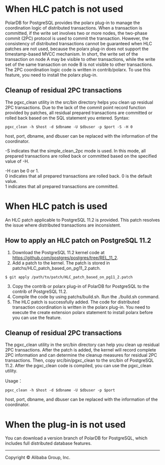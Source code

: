 # When HLC patch is not used

PolarDB for PostgreSQL provides the polarx plug-in to manage the coordination logic of distributed transactions. When a transaction is committed, if the write set involves two or more nodes, the two-phase commit (2PC) protocol is used to commit the transaction. However, the consistency of distributed transactions cannot be guaranteed when HLC patches are not used, because the polarx plug-in does not support the timestamp-based MVCC mechanism. In short, the write set of the transaction on node A may be visible to other transactions, while the write set of the same transaction on node B is not visible to other transactions.  The 2PC coordination logic code is written in contrib/polarx. To use this feature, you need to install the polarx plug-in.

## Cleanup of residual 2PC transactions

The pgxc_clean utility in the src/bin directory helps you clean up residual 2PC transactions. Due to the lack of the commit point record function provided by patches, all residual prepared transactions are committed or rolled back based on the SQL statement you entered.  Syntax:

``` 
pgxc_clean -h $host -d $dbname -U $dbuser -p $port -S -H 0
```

host, port, dbname, and dbuser can be replaced with the information of the coordinator.  

-S indicates that the simple_clean_2pc mode is used. In this mode, all prepared transactions are rolled back or committed based on the specified value of -H.

-H can be 0 or 1.  
    0 indicates that all prepared transactions are rolled back.  0 is the default value.  
    1 indicates that all prepared transactions are committed.

	
# When HLC patch is used
An HLC patch applicable to PostgreSQL 11.2 is provided. This patch resolves the issue where distributed transactions are inconsistent.

## How to apply an HLC patch on PostgreSQL 11.2

1. Download the PostgreSQL 11.2 kernel code at https://github.com/postgres/postgres/tree/REL_11_2.
2. Add a patch to the kernel.  The patch is stored in patchs/HLC_patch_based_on_pg11_2.patch.

```
$ git apply /path/to/patch/HLC_patch_based_on_pg11_2.patch
```
3. Copy the contrib or polarx plug-in of PolarDB for PostgreSQL to the contrib of PostgreSQL 11.2.
4. Compile the code by using patchs/build.sh.  Run the ./build.sh command.
5. The HLC patch is successfully added. The code for distributed transaction coordination is written in the polarx plug-in. You need to execute the create extension polarx statement to install polarx before you can use the feature.

## Cleanup of residual 2PC transactions

The pgxc_clean utility in the src/bin directory can help you clean up residual 2PC transactions. After the patch is added, the kernel will record complete 2PC information and can determine the cleanup measures for residual 2PC transactions.  Then, copy src/bin/pgxc_clean to the src/bin of PostgreSQL 11.2. After the pgxc_clean code is compiled, you can use the pgxc_clean utility.

Usage： 
```
pgxc_clean -h $host -d $dbname -U $dbuser -p $port
```
host, port, dbname, and dbuser can be replaced with the information of the coordinator.

# When the plug-in is not used
You can download a version branch of PolarDB for PostgreSQL, which includes full distributed database features.

___

Copyright © Alibaba Group, Inc.
